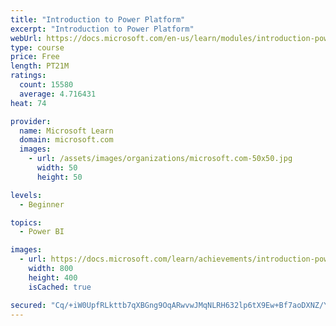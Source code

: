 ```yaml
---
title: "Introduction to Power Platform"
excerpt: "Introduction to Power Platform"
webUrl: https://docs.microsoft.com/en-us/learn/modules/introduction-power-platform/
type: course
price: Free
length: PT21M
ratings:
  count: 15580
  average: 4.716431
heat: 74

provider:
  name: Microsoft Learn
  domain: microsoft.com
  images:
    - url: /assets/images/organizations/microsoft.com-50x50.jpg
      width: 50
      height: 50

levels:
  - Beginner

topics:
  - Power BI

images:
  - url: https://docs.microsoft.com/learn/achievements/introduction-power-platform-social.png
    width: 800
    height: 400
    isCached: true

secured: "Cq/+iW0UpfRLkttb7qXBGng9OqARwvwJMqNLRH632lp6tX9Ew+Bf7aoDXNZ/YPk+3uRBiVXsu7s7aBfjtPvHdXsh7ugmmtjWo7X/dvlL1ZefnKLPLKIMNHnhw67xN7gGLqSvrbNtv/RMcgP0aKmpo+6tFCvGPYCTEWqhdcaYNWe/lok7EVjaavuFKqoZkHby50FzwYKLk2zcLnibQXd16IS0p/6dotsI/mSAixPr0FeXHIGOazKhYOX7qBO1o9RCyh4Ofct0oTbu0WwlLcp5rzOGSF/c9YnVRBx0qdJWMa7l7kKMiSJQtbyUIT57+dBRn2BxPlzfEBGy3OhMMS4S8JT5EBSI9CtrspUHfbbfR44xwp3If2hJrR0D+zjEhKRyAphHorZSmyYa1+JbdD/3U0Ij3TBkR3YdIWg+BkTbsCqu/psay4cDj5NQpTXkXpUq;lnCjdY4aRsKKcDpOaF5gUg=="
---
```


